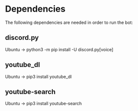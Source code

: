 # Dependencies

The following dependencies are needed in order to run the bot:

## discord.py 
Ubuntu -> python3 -m pip install -U discord.py[voice]

## youtube_dl
Ubuntu -> pip3 install youtube_dl

## youtube-search
Ubuntu -> pip3 install youtube-search
